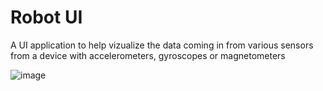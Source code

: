 # Robot UI
A UI application to help vizualize the data coming in from various sensors from a device with accelerometers, gyroscopes or magnetometers

![image](https://user-images.githubusercontent.com/50622827/189547642-8994d1b9-865e-4429-b74b-392af27a4c07.png)
